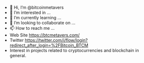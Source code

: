 - 👋 Hi, I’m @bitcoinmetavers
- 👀 I’m interested in ...
- 🌱 I’m currently learning ...
- 💞️ I’m looking to collaborate on ...
- 📫 How to reach me ...
- Web Site https://btcmetavers.com/
- Twitter https://twitter.com/i/flow/login?redirect_after_login=%2FBitcoin_BTCM
- Interest in projects related to cryptocurrencies and blockchain in general.
<!---
bitcoinmetavers/bitcoinmetavers is a ✨ special ✨ repository because its `README.md` (this file) appears on your GitHub profile.
You can click the Preview link to take a look at your changes.
--->
